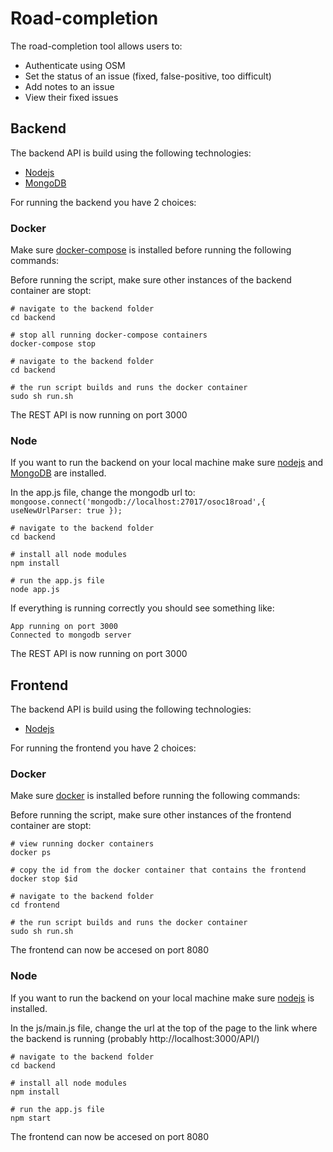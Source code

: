 # Road-completion

The road-completion tool allows users to: 
- Authenticate using OSM
- Set the status of an issue (fixed, false-positive, too difficult)
- Add notes to an issue
- View their fixed issues

## Backend
The backend API is build using the following technologies:
- [Nodejs](https://nodejs.org/en/)
- [MongoDB](https://www.mongodb.com)


For running the backend you have 2 choices:

### Docker
Make sure [docker-compose](https://docs.docker.com/compose/) is installed before running the following commands:

Before running the script, make sure other instances of the backend container are stopt:
```
# navigate to the backend folder
cd backend

# stop all running docker-compose containers
docker-compose stop
```

```
# navigate to the backend folder
cd backend

# the run script builds and runs the docker container
sudo sh run.sh
```

The REST API is now running on port 3000


### Node
If you want to run the backend on your local machine make sure [nodejs](https://nodejs.org/en/) and [MongoDB](https://www.mongodb.com) are installed.

In the app.js file, change the mongodb url to: `mongoose.connect('mongodb://localhost:27017/osoc18road',{ useNewUrlParser: true });`

```
# navigate to the backend folder
cd backend

# install all node modules
npm install

# run the app.js file
node app.js
```

If everything is running correctly you should see something like:
```
App running on port 3000
Connected to mongodb server
```

The REST API is now running on port 3000

## Frontend

The backend API is build using the following technologies:
- [Nodejs](https://nodejs.org/en/)

For running the frontend you have 2 choices:

### Docker
Make sure [docker](https://www.docker.com) is installed before running the following commands:

Before running the script, make sure other instances of the frontend container are stopt:
```
# view running docker containers
docker ps

# copy the id from the docker container that contains the frontend
docker stop $id
```

```
# navigate to the backend folder
cd frontend

# the run script builds and runs the docker container
sudo sh run.sh
```

The frontend can now be accesed on port 8080


### Node
If you want to run the backend on your local machine make sure [nodejs](https://nodejs.org/en/) is installed.

In the js/main.js file, change the url at the top of the page to the link where the backend is running (probably http://localhost:3000/API/)

```
# navigate to the backend folder
cd backend

# install all node modules
npm install

# run the app.js file
npm start
```

The frontend can now be accesed on port 8080
